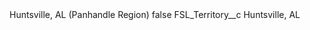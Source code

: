<?xml version="1.0" encoding="UTF-8"?>
<CustomMetadata xmlns="http://soap.sforce.com/2006/04/metadata" xmlns:xsi="http://www.w3.org/2001/XMLSchema-instance" xmlns:xsd="http://www.w3.org/2001/XMLSchema">
    <label>Huntsville, AL (Panhandle Region)</label>
    <protected>false</protected>
    <values>
        <field>FSL_Territory__c</field>
        <value xsi:type="xsd:string">Huntsville, AL</value>
    </values>
</CustomMetadata>
